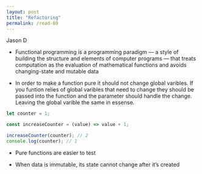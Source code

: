 ```yaml
---
layout: post
title: "Refactoring"
permalink: /read-09
---
```

Jason D

* Functional programming is a programming paradigm — a style of building the structure and elements of computer programs — that treats computation as the evaluation of mathematical functions and avoids changing-state and mutable data

* In order to make a function pure it should not change global varibles. If you funtion relies of global varibles that need to change they should be passed into the function and the parameter should handle the change. Leaving the global varible the same in essense.

```javascript
let counter = 1;

const increaseCounter = (value) => value + 1;

increaseCounter(counter); // 2
console.log(counter); // 1
```

* Pure functions are easier to test

* When data is immutable, its state cannot change after it’s created







